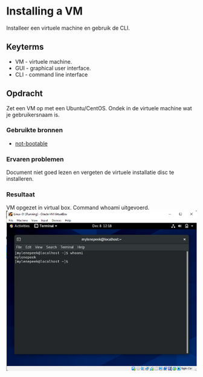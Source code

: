 # Installing a VM
Installeer een virtuele machine en gebruik de CLI.

## Keyterms
- VM - virtuele machine. 
- GUI - graphical user interface. 
- CLI - command line interface 

## Opdracht
Zet een VM op met een Ubuntu/CentOS. Ondek in de virtuele machine wat je gebruikersnaam is.

### Gebruikte bronnen
- [not-bootable](https://askubuntu.com/questions/413594/what-does-no-bootable-medium-found-mean-in-virtualbo)

### Ervaren problemen
Document niet goed lezen en vergeten de virtuele installatie disc te installeren. 

### Resultaat
VM opgezet in virtual box. Command whoami uitgevoerd. 
![whoami](../00_includes/01_Linux_01/whoami.png)
